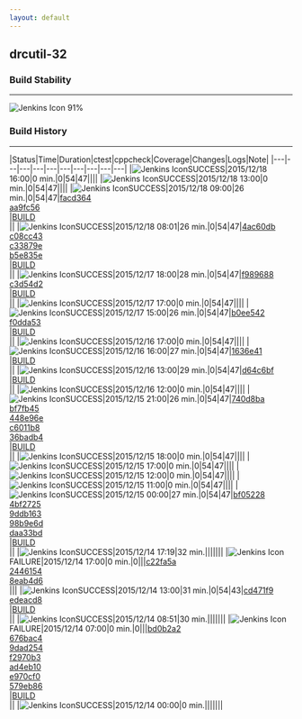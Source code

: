 ```yaml
---
layout: default
---
```

## drcutil-32
### Build Stability
___
![Jenkins Icon](http://jenkinshrg.github.io/images/48x48/health-80plus.png)
91%
  
### Build History
___
|Status|Time|Duration|<span class='badge'>ctest</span>|<span class='badge'>cppcheck</span>|Coverage|Changes|Logs|Note|
|---|---|---|---|---|---|---|---|---|---|
|![Jenkins Icon](http://jenkinshrg.github.io/images/24x24/blue.png)SUCCESS|2015/12/18 16:00|0 min.|0|54|47||||
|![Jenkins Icon](http://jenkinshrg.github.io/images/24x24/blue.png)SUCCESS|2015/12/18 13:00|0 min.|0|54|47||||
|![Jenkins Icon](http://jenkinshrg.github.io/images/24x24/blue.png)SUCCESS|2015/12/18 09:00|26 min.|0|54|47|[facd364](https://github.com/jrl-umi3218/hmc2/commit/facd364094523f52b7918d1e9d3b74b4f29a1a18)<br>[aa9fc56](https://github.com/jrl-umi3218/hmc2/commit/aa9fc568a14aeab5820e1817a52939a96a8acec6)<br>|[BUILD](https://drive.google.com/file/d/0B54sHwaxmuM4NkYxeGVaTjN1azg/view?usp=drivesdk)<br>||
|![Jenkins Icon](http://jenkinshrg.github.io/images/24x24/blue.png)SUCCESS|2015/12/18 08:01|26 min.|0|54|47|[4ac60db](https://github.com/fkanehiro/hrpsys-base/commit/4ac60dbdc69015f723b7cae02a0022a2491e401e)<br>[c08cc43](https://github.com/fkanehiro/hrpsys-base/commit/c08cc4307d2811c75fd25d234b6d16a7dca910b1)<br>[c33879e](https://github.com/fkanehiro/hrpsys-base/commit/c33879eaa2370081b88a7ccb7cfb496d623665db)<br>[b5e835e](https://github.com/fkanehiro/hrpsys-base/commit/b5e835e5ffa936521e4870c0a030fe0466701127)<br>|[BUILD](https://drive.google.com/file/d/0B54sHwaxmuM4amozTEN2WGNWMTQ/view?usp=drivesdk)<br>||
|![Jenkins Icon](http://jenkinshrg.github.io/images/24x24/blue.png)SUCCESS|2015/12/17 18:00|28 min.|0|54|47|[f989688](https://github.com/jrl-umi3218/hmc2/commit/f989688dc3eadecc094e8f53e172e0618700653e)<br>[c3d54d2](https://github.com/jrl-umi3218/hrpsys-humanoid/commit/c3d54d226da479d494e15fcc8457cf13be87da45)<br>|[BUILD](https://drive.google.com/file/d/0B54sHwaxmuM4T3FIMmNRd0N2Q0E/view?usp=drivesdk)<br>||
|![Jenkins Icon](http://jenkinshrg.github.io/images/24x24/blue.png)SUCCESS|2015/12/17 17:00|0 min.|0|54|47||||
|![Jenkins Icon](http://jenkinshrg.github.io/images/24x24/blue.png)SUCCESS|2015/12/17 15:00|26 min.|0|54|47|[b0ee542](https://github.com/fkanehiro/hrpsys-base/commit/b0ee5425372c856e275973ea951cc3b459ab15f9)<br>[f0dda53](https://github.com/fkanehiro/hrpsys-base/commit/f0dda5341e2664f3eb58bd68835fcfcc16345b13)<br>|[BUILD](https://drive.google.com/file/d/0B54sHwaxmuM4VFNwbTNWYl9INkE/view?usp=drivesdk)<br>||
|![Jenkins Icon](http://jenkinshrg.github.io/images/24x24/blue.png)SUCCESS|2015/12/16 17:00|0 min.|0|54|47||||
|![Jenkins Icon](http://jenkinshrg.github.io/images/24x24/blue.png)SUCCESS|2015/12/16 16:00|27 min.|0|54|47|[1636e41](https://github.com/jrl-umi3218/hmc2/commit/1636e41e6f1562fb25c57efc985d76e249eaaa73)<br>|[BUILD](https://drive.google.com/file/d/0B54sHwaxmuM4M2hZX3d0WDZJVlU/view?usp=drivesdk)<br>||
|![Jenkins Icon](http://jenkinshrg.github.io/images/24x24/blue.png)SUCCESS|2015/12/16 13:00|29 min.|0|54|47|[d64c6bf](https://github.com/jrl-umi3218/hmc2/commit/d64c6bf40dc7599511a7a785dae54e1021ab5640)<br>|[BUILD](https://drive.google.com/file/d/0B54sHwaxmuM4di0xb0pZSUZtNzQ/view?usp=drivesdk)<br>||
|![Jenkins Icon](http://jenkinshrg.github.io/images/24x24/blue.png)SUCCESS|2015/12/16 12:00|0 min.|0|54|47||||
|![Jenkins Icon](http://jenkinshrg.github.io/images/24x24/blue.png)SUCCESS|2015/12/15 21:00|26 min.|0|54|47|[740d8ba](https://github.com/fkanehiro/hrpsys-base/commit/740d8baa4e6804c8457525782e59e9eee27ce5f6)<br>[bf7fb45](https://github.com/fkanehiro/hrpsys-base/commit/bf7fb45dec1253b5d3978f8b6a24aa11f217efe8)<br>[448e96e](https://github.com/fkanehiro/hrpsys-base/commit/448e96e8d8a862c9ae3fc41ce06e9f7901c81131)<br>[c6011b8](https://github.com/fkanehiro/hrpsys-base/commit/c6011b865283d9892934d2e2c76a63b15c0f0074)<br>[36badb4](https://github.com/fkanehiro/hrpsys-base/commit/36badb407b504a35de84e93efc548667498b6368)<br>|[BUILD](https://drive.google.com/file/d/0B54sHwaxmuM4UkNTV2lXbm9CWGM/view?usp=drivesdk)<br>||
|![Jenkins Icon](http://jenkinshrg.github.io/images/24x24/blue.png)SUCCESS|2015/12/15 18:00|0 min.|0|54|47||||
|![Jenkins Icon](http://jenkinshrg.github.io/images/24x24/blue.png)SUCCESS|2015/12/15 17:00|0 min.|0|54|47||||
|![Jenkins Icon](http://jenkinshrg.github.io/images/24x24/blue.png)SUCCESS|2015/12/15 12:00|0 min.|0|54|47||||
|![Jenkins Icon](http://jenkinshrg.github.io/images/24x24/blue.png)SUCCESS|2015/12/15 11:00|0 min.|0|54|47||||
|![Jenkins Icon](http://jenkinshrg.github.io/images/24x24/blue.png)SUCCESS|2015/12/15 00:00|27 min.|0|54|47|[bf05228](https://github.com/fkanehiro/hrpsys-base/commit/bf05228153b7c6524070c44063888033a2479004)<br>[4bf2725](https://github.com/fkanehiro/hrpsys-base/commit/4bf2725ca3e3284b68fac3547c6e66e4fd15faec)<br>[9ddb163](https://github.com/fkanehiro/hrpsys-base/commit/9ddb163b6c47167f3ff366431dd9cb4d382f6e76)<br>[98b9e6d](https://github.com/fkanehiro/hrpsys-base/commit/98b9e6df702e520ecf467d2c57d5b7d6d653f29c)<br>[daa33bd](https://github.com/fkanehiro/hrpsys-base/commit/daa33bd5b2d1ec245e27956c672f62fd6906540c)<br>|[BUILD](https://drive.google.com/file/d/0B54sHwaxmuM4bWlsWWgwd20yV1E/view?usp=drivesdk)<br>||
|![Jenkins Icon](http://jenkinshrg.github.io/images/24x24/blue.png)SUCCESS|2015/12/14 17:19|32 min.|||||||
|![Jenkins Icon](http://jenkinshrg.github.io/images/24x24/red.png)FAILURE|2015/12/14 17:00|0 min.|0|||[c22fa5a](https://github.com/fkanehiro/openhrp3/commit/c22fa5a53f1b0296b139cb314128d8e9ba530c94)<br>[2446154](https://github.com/fkanehiro/openhrp3/commit/2446154b2904d33e90ecb49a02fd89b6c61a8fc8)<br>[8eab4d6](https://github.com/fkanehiro/openhrp3/commit/8eab4d6cda9fb7087041a8c0a48f56b02643d506)<br>|||
|![Jenkins Icon](http://jenkinshrg.github.io/images/24x24/blue.png)SUCCESS|2015/12/14 13:00|31 min.|0|54|43|[cd471f9](https://github.com/jrl-umi3218/hmc2/commit/cd471f9a13a62f979045fb194bb2f31c149b35fd)<br>[edeacd8](https://github.com/jrl-umi3218/hrpsys-humanoid/commit/edeacd803482d1878db6ede130046e110123ea36)<br>|[BUILD](https://drive.google.com/file/d/0B54sHwaxmuM4Y0tZVnlfSHM2Qms/view?usp=drivesdk)<br>||
|![Jenkins Icon](http://jenkinshrg.github.io/images/24x24/blue.png)SUCCESS|2015/12/14 08:51|30 min.|||||||
|![Jenkins Icon](http://jenkinshrg.github.io/images/24x24/red.png)FAILURE|2015/12/14 07:00|0 min.|0|||[bd0b2a2](https://github.com/fkanehiro/hrpsys-base/commit/bd0b2a211f2cd0f626af1b33e1ce1474dbaa0ace)<br>[676bac4](https://github.com/fkanehiro/hrpsys-base/commit/676bac4b0a764ccd09270041f505495773394903)<br>[9dad254](https://github.com/fkanehiro/hrpsys-base/commit/9dad254afee6bc6d1233bc7651584d490284e95f)<br>[f2970b3](https://github.com/fkanehiro/hrpsys-base/commit/f2970b38b741959b7d479b366efd1116cd2f2484)<br>[ad4eb10](https://github.com/fkanehiro/hrpsys-base/commit/ad4eb10d05f98aca9f243bb72a81ffba4b51dd77)<br>[e970cf0](https://github.com/fkanehiro/hrpsys-base/commit/e970cf0c37477d652e3af168f4f12eae6946a53c)<br>[579eb86](https://github.com/fkanehiro/hrpsys-base/commit/579eb862e5888ceffea4c0af684f4d4bda3d113b)<br>|[BUILD](https://drive.google.com/file/d/0B54sHwaxmuM4Tk52VkhiVWUwUEU/view?usp=drivesdk)<br>||
|![Jenkins Icon](http://jenkinshrg.github.io/images/24x24/blue.png)SUCCESS|2015/12/14 00:00|0 min.|||||||
